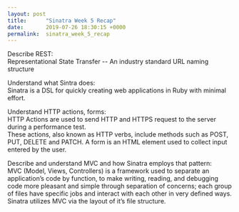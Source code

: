 ```yaml
---
layout: post
title:      "Sinatra Week 5 Recap"
date:       2019-07-26 18:30:15 +0000
permalink:  sinatra_week_5_recap
---
```



Describe REST:<br>
Representational State Transfer -- An industry standard URL naming structure

Understand what Sintra does:<br>
Sinatra is a DSL for quickly creating web applications in Ruby with minimal effort.

Understand HTTP actions, forms:<br>
HTTP Actions are used to send HTTP and HTTPS request to the server during a performance test.  
These actions, also known as HTTP verbs, include methods such as POST, PUT, DELETE and 
PATCH. A form is an HTML element used to collect input entered by the user.

Describe and understand MVC and how Sinatra employs that pattern:<br>
MVC (Model, Views, Controllers) is a framework used to separate an application’s code by function, to 
make writing, reading, and debugging code more pleasant and simple through separation of 
concerns; each group of files have specific jobs and interact with each other in very defined 
ways. Sinatra utilizes MVC via the layout of it’s file structure.

